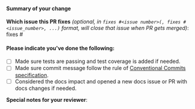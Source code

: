 #### Summary of your change

**Which issue this PR fixes** *(optional, in `fixes #<issue number>(, fixes #<issue_number>, ...)` format, will close that issue when PR gets merged)*: fixes #

#### Please indicate you've done the following:

- [ ] Made sure tests are passing and test coverage is added if needed.
- [ ] Made sure commit message follow the rule of [Conventional Commits specification](https://www.conventionalcommits.org/).
- [ ] Considered the docs impact and opened a new docs issue or PR with docs changes if needed.

**Special notes for your reviewer**:
